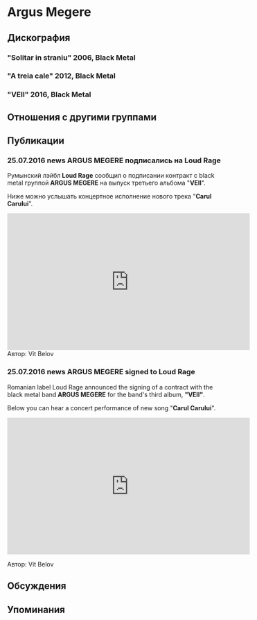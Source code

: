 # Argus Megere



## Дискография

### "Solitar in straniu" 2006, Black Metal



### "A treia cale" 2012, Black Metal



### "VEII" 2016, Black Metal




## Отношения с другими группами


## Публикации

### 25.07.2016 news ARGUS MEGERE подписались на Loud Rage

<p>Румынский лэйбл<strong> Loud Rage</strong> сообщил о подписании контракт с black metal группой<strong> ARGUS MEGERE</strong> на выпуск третьего альбома "<strong>VEII</strong>". </p><p>Ниже можно услышать концертное исполнение нового трека "<strong>Carul Carului</strong>".</p><center><iframe width="560" height="315" src="https://www.youtube.com/embed/LGNZ6vB2Z8g" frameborder="0" allowfullscreen=""></iframe></center>
Автор: Vit Belov

### 25.07.2016 news ARGUS MEGERE signed to Loud Rage

<p>Romanian label Loud Rage announced the signing of a contract with the black metal band<strong> ARGUS MEGERE</strong> for the band's third album, <strong>"VEII"</strong>. </p><p>Below you can hear a concert performance of new song "<strong>Carul Carului</strong>".&nbsp;</p><center><iframe width="560" height="315" src="https://www.youtube.com/embed/LGNZ6vB2Z8g" frameborder="0" allowfullscreen=""></iframe><p></p></center>
Автор: Vit Belov


## Обсуждения


## Упоминания

